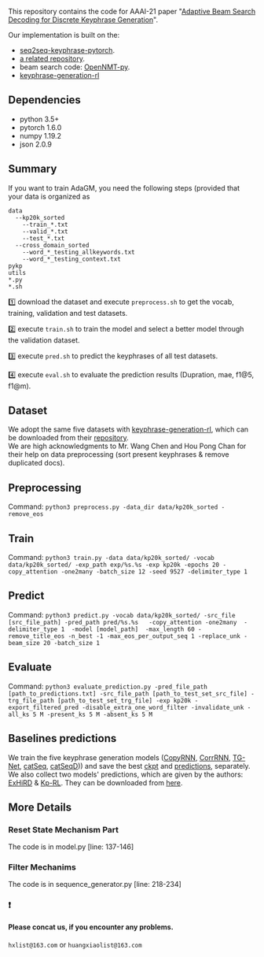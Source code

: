 This repository contains the code for AAAI-21 paper "[Adaptive Beam Search Decoding for Discrete Keyphrase Generation](#)".

Our implementation is built on the:
- [seq2seq-keyphrase-pytorch](https://github.com/memray/seq2seq-keyphrase-pytorch).
- [a related repository](https://github.com/atulkum/pointer_summarizer). 
- beam search code: [OpenNMT-py](https://github.com/OpenNMT/OpenNMT-py).
- [keyphrase-generation-rl](https://github.com/kenchan0226/keyphrase-generation-rl)

## Dependencies
* python 3.5+
* pytorch 1.6.0
* numpy 1.19.2
* json  2.0.9
## Summary
If you want to train AdaGM, you need the following steps (provided that your data is organized as 
```
data
  --kp20k_sorted
    --train_*.txt
    --valid_*.txt
    --test_*.txt
  --cross_domain_sorted
    --word_*_testing_allkeywords.txt
    --word_*_testing_context.txt
pykp
utils
*.py
*.sh
```
1️⃣ download the dataset and execute `preprocess.sh` to get the vocab, training, validation and test datasets.

2️⃣ execute `train.sh` to train the model and select a better model through the validation dataset.

3️⃣ execute `pred.sh` to predict the keyphrases of all test datasets.

4️⃣ execute `eval.sh` to evaluate the prediction results (Dupration, mae, f1@5, f1@m). 
## Dataset
We adopt the same five datasets with [keyphrase-generation-rl](https://github.com/kenchan0226/keyphrase-generation-rl), which can be downloaded from their [repository](https://github.com/kenchan0226/keyphrase-generation-rl#dataset).  
We are high acknowledgments to Mr. Wang Chen and Hou Pong Chan for their help on data preprocessing (sort present keyphrases & remove duplicated docs).

## Preprocessing
Command: `python3 preprocess.py -data_dir data/kp20k_sorted -remove_eos`

## Train
Command: `python3 train.py -data data/kp20k_sorted/ -vocab data/kp20k_sorted/ -exp_path exp/%s.%s -exp kp20k -epochs 20 -copy_attention -one2many -batch_size 12 -seed 9527 -delimiter_type 1`

## Predict
Command: `python3 predict.py -vocab data/kp20k_sorted/ -src_file [src_file_path] -pred_path pred/%s.%s   -copy_attention -one2many  -delimiter_type 1  -model [model_path]  -max_length 60 -remove_title_eos -n_best -1 -max_eos_per_output_seq 1 -replace_unk -beam_size 20 -batch_size 1`

## Evaluate
Command: `python3 evaluate_prediction.py -pred_file_path [path_to_predictions.txt] -src_file_path [path_to_test_set_src_file] -trg_file_path [path_to_test_set_trg_file] -exp kp20k -export_filtered_pred -disable_extra_one_word_filter -invalidate_unk -all_ks 5 M -present_ks 5 M -absent_ks 5 M`

## Baselines predictions
We train the five keyphrase generation models ([CopyRNN](https://www.aclweb.org/anthology/P17-1054.pdf), [CorrRNN](https://www.aclweb.org/anthology/D18-1439.pdf), [TG-Net](https://ojs.aaai.org//index.php/AAAI/article/view/4587), [catSeq](https://www.microsoft.com/en-us/research/publication/generating-diverse-numbers-of-diverse-keyphrases/), [catSeqD](https://www.microsoft.com/en-us/research/publication/generating-diverse-numbers-of-diverse-keyphrases/))) and save the best [ckpt](https://drive.google.com/file/d/1kEL53UDzYkNkWg4DGIIchVwmNiHTAJZr/view?usp=sharing) and [predictions](https://drive.google.com/file/d/1EZ0WfPyFtFsr56FgrYugmTdTJdYgd0zm/view?usp=sharing), separately.
We also collect two models' predictions, which are given by the authors: [ExHiRD](https://www.aclweb.org/anthology/2020.acl-main.103.pdf) & [Kp-RL](https://www.aclweb.org/anthology/P19-1208.pdf).
They can be downloaded from [here](https://drive.google.com/file/d/1EZ0WfPyFtFsr56FgrYugmTdTJdYgd0zm/view?usp=sharing).

## More Details
### Reset State Mechanism Part
The code is in model.py [line: 137-146]
### Filter Mechanims
The code is in sequence_generator.py [line: 218-234]

### ❗
#### Please concat us, if you encounter any problems.
`hxlist@163.com`  or  `huangxiaolist@163.com`

